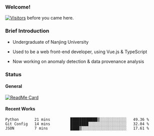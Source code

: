 ### Welcome!

[![Visitors](https://visitor-badge.laobi.icu/badge?page_id=HermitSun.HermitSun)]() before you came here.

### Brief Introduction

- Undergraduate of Nanjing University

- Used to be a web front-end developer, using Vue.js & TypeScript

- Now working on anomaly detection & data provenance analysis

### Status

#### General

[![ReadMe Card](https://github-readme-stats.hermitsun.vercel.app/api?username=HermitSun&count_private=true&show_icons=true)]()

#### Recent Works

<!--START_SECTION:waka-->
```text
Python       21 mins         ████████████▒░░░░░░░░░░░░   49.36 % 
Git Config   14 mins         ████████░░░░░░░░░░░░░░░░░   32.04 % 
JSON         7 mins          ████▒░░░░░░░░░░░░░░░░░░░░   17.61 % 
```
<!--END_SECTION:waka-->

